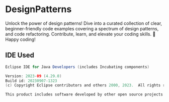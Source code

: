 # DesignPatterns
Unlock the power of design patterns! Dive into a curated collection of clear, beginner-friendly code examples covering a spectrum of design patterns, and code refactoring. Contribute, learn, and elevate your coding skills. 🚀 Happy coding! 

## IDE Used
```java
Eclipse IDE for Java Developers (includes Incubating components)

Version: 2023-09 (4.29.0)
Build id: 20230907-1323
(c) Copyright Eclipse contributors and others 2000, 2023.  All rights reserved. Eclipse and the Eclipse logo are trademarks of the Eclipse Foundation, Inc., https://www.eclipse.org/. The Eclipse logo cannot be altered without Eclipses permission. Eclipse logos are provided for use under the Eclipse logo and trademark guidelines, https://www.eclipse.org/logotm/. Oracle and Java are trademarks or registered trademarks of Oracle and/or its affiliates. Other names may be trademarks of their respective owners.

This product includes software developed by other open source projects including the Apache Software Foundation, https://www.apache.org/.
```
